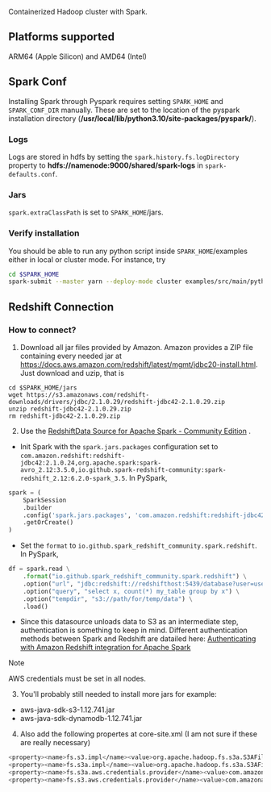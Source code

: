 Containerized Hadoop cluster with Spark.

## Platforms supported
ARM64 (Apple Silicon) and AMD64 (Intel)


## Spark Conf

Installing Spark through Pyspark requires setting ``SPARK_HOME`` 
and ``SPARK_CONF_DIR`` manually. These are set to the location of the 
pyspark installation directory (**/usr/local/lib/python3.10/site-packages/pyspark/**).


### Logs

Logs are stored in hdfs by setting the ``spark.history.fs.logDirectory`` property to 
**hdfs://namenode:9000/shared/spark-logs** in ``spark-defaults.conf``.


### Jars

``spark.extraClassPath`` is set to  ``SPARK_HOME``/jars.


### Verify installation

You should be able to run any python script inside ``SPARK_HOME``/examples 
either in local or cluster mode. For instance, try

```bash
cd $SPARK_HOME
spark-submit --master yarn --deploy-mode cluster examples/src/main/python/pi.py
```

## Redshift Connection

### How to connect?


1. Download all jar files provided by Amazon. 
Amazon provides a ZIP file containing every needed jar at 
https://docs.aws.amazon.com/redshift/latest/mgmt/jdbc20-install.html.
Just download and uzip, that is

```
cd $SPARK_HOME/jars
wget https://s3.amazonaws.com/redshift-downloads/drivers/jdbc/2.1.0.29/redshift-jdbc42-2.1.0.29.zip
unzip redshift-jdbc42-2.1.0.29.zip
rm redshift-jdbc42-2.1.0.29.zip
```

2.  Use the [RedshiftData Source for Apache Spark - Community Edition](https://github.com/spark-redshift-community/spark-redshift?tab=readme-ov-file)  .
    
* Init Spark with the ``spark.jars.packages`` configuration set to
``com.amazon.redshift:redshift-jdbc42:2.1.0.24,org.apache.spark:spark-avro_2.12:3.5.0,io.github.spark-redshift-community:spark-redshift_2.12:6.2.0-spark_3.5``. In PySpark,

```python
spark = (
    SparkSession
    .builder
    .config('spark.jars.packages', 'com.amazon.redshift:redshift-jdbc42:2.1.0.24,org.apache.spark:spark-avro_2.12:3.5.0,io.github.spark-redshift-community:spark-redshift_2.12:6.2.0-spark_3.5')
    .getOrCreate()
)
```

* Set the ``format`` to ``io.github.spark_redshift_community.spark.redshift``. In PySpark,
        
```python
df = spark.read \
    .format("io.github.spark_redshift_community.spark.redshift") \
    .option("url", "jdbc:redshift://redshifthost:5439/database?user=username&password=pass") \
    .option("query", "select x, count(*) my_table group by x") \
    .option("tempdir", "s3://path/for/temp/data") \
    .load()
```

* Since this datasource unloads data to S3 as an intermediate step, 
authentication is something to keep in mind. Different authentication methods between Spark and Redshift are datailed here:
[Authenticating with Amazon Redshift integration for Apache Spark](https://docs.aws.amazon.com/emr/latest/ReleaseGuide/emr-spark-redshift-auth.html)

> [!NOTE]  
> AWS credentials must be set in all nodes.


3. You'll probably still needed to install more jars for example:
* aws-java-sdk-s3-1.12.741.jar
* aws-java-sdk-dynamodb-1.12.741.jar

4.  Also add the following propertes at core-site.xml (I am not sure if these are really necessary)

```bash
<property><name>fs.s3.impl</name><value>org.apache.hadoop.fs.s3a.S3AFileSystem</value></property>
<property><name>fs.s3a.impl</name><value>org.apache.hadoop.fs.s3a.S3AFileSystem</value></property>
<property><name>fs.s3a.aws.credentials.provider</name><value>com.amazonaws.auth.DefaultAWSCredentialsProviderChain</value></property>
<property><name>fs.s3.aws.credentials.provider</name><value>com.amazonaws.auth.DefaultAWSCredentialsProviderChain</value></property>
```


